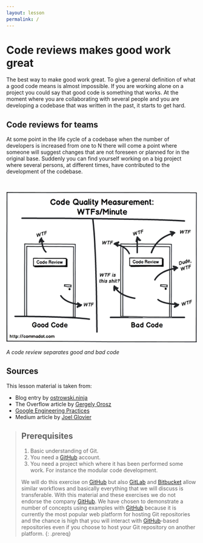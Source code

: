```yaml
---
layout: lesson
permalink: /
---
```


# Code reviews makes good work great

The best way to make good work great.
To give a general definition of what a good code means is almost impossible. If you are working alone on a project you could say that good code is something that works. At the moment where you are collaborating with several people and you are developing a codebase that was written in the past, it starts to get hard.

## Code reviews for teams
At some point in the life cycle of a codebase when the number of developers is increased from one to N there will come a point where someone will suggest changes that are not foreseen or planned for in the original base. Suddenly you can find yourself working on a big project where several persons, at different times, have contributed to the development of the codebase.


<br>

![](/img/index/wtf.png)


*A code review separates good and bad code*
<br>


## Sources
This lesson material is taken from:
- Blog entry by [ostrowski.ninja](https://ostrowski.ninja/code-review-practices/)
- The Overflow article by [Gergely Orosz](https://stackoverflow.blog/2019/09/30/how-to-make-good-code-reviews-better/)
- [Google Engineering Practices](https://github.com/google/eng-practices)
- Medium article by [Joel Glovier](https://medium.com/@jglovier/improving-code-review-on-github-ca550ceac5b8)


> ## Prerequisites
>
> 1. Basic understanding of Git.
> 2. You need a [GitHub](https://github.com) account.
> 3. You need a project which where it has been performed some work. For instance the modular code development.
>
> We will do this exercise on [GitHub](https://github.com) but also
> [GitLab](https://gitlab.com) and [Bitbucket](https://bitbucket.org) allow
> similar workflows and basically everything that we will discuss is transferable. With
> this material and these exercises we do not endorse the company
> [GitHub](https://github.com). We have chosen to demonstrate a number of
> concepts using examples with [GitHub](https://github.com) because it is
> currently the most popular web platform for hosting Git repositories and the chance is high
> that you will interact with [GitHub](https://github.com)-based repositories even if you
> choose to host your Git repository on another platform.
{: .prereq}
